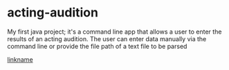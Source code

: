 # acting-audition
My first java project; it's a command line app that allows a user to enter the results of an acting audition. The user can enter data manually via the command line or provide the file path of a text file to be parsed

[linkname](https://www.youtube.com/watch?v=4aOqwx3QqTI)
